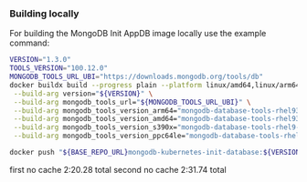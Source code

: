 ### Building locally

For building the MongoDB Init AppDB image locally use the example command:

```bash
VERSION="1.3.0"
TOOLS_VERSION="100.12.0"
MONGODB_TOOLS_URL_UBI="https://downloads.mongodb.org/tools/db"
docker buildx build --progress plain --platform linux/amd64,linux/arm64,linux/s390x,linux/ppc64le . -f docker/mongodb-kubernetes-init-database/Dockerfile -t "${BASE_REPO_URL}mongodb-kubernetes-init-database:${VERSION}" \
 --build-arg version="${VERSION}" \
 --build-arg mongodb_tools_url="${MONGODB_TOOLS_URL_UBI}" \
 --build-arg mongodb_tools_version_arm64="mongodb-database-tools-rhel93-aarch64-${TOOLS_VERSION}.tgz" \
 --build-arg mongodb_tools_version_amd64="mongodb-database-tools-rhel93-x86_64-${TOOLS_VERSION}.tgz" \
 --build-arg mongodb_tools_version_s390x="mongodb-database-tools-rhel9-s390x-${TOOLS_VERSION}.tgz" \
 --build-arg mongodb_tools_version_ppc64le="mongodb-database-tools-rhel9-ppc64le-${TOOLS_VERSION}.tgz"

docker push "${BASE_REPO_URL}mongodb-kubernetes-init-database:${VERSION}"
```

first no cache 2:20.28 total
second no cache 2:31.74 total
